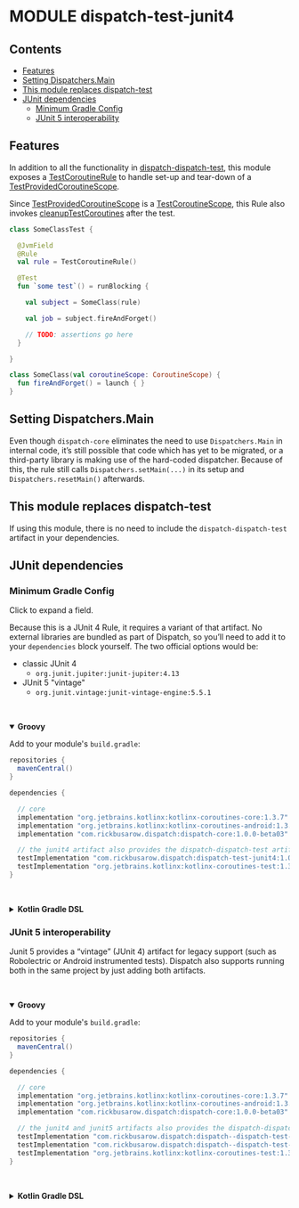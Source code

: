 # MODULE dispatch-test-junit4

## Contents
<!--- TOC -->

* [Features](#features)
* [Setting Dispatchers.Main](#setting-dispatchersmain)
* [This module replaces dispatch-test](#this-module-replaces-dispatch-test)
* [JUnit dependencies](#junit-dependencies)
  * [Minimum Gradle Config](#minimum-gradle-config)
  * [JUnit 5 interoperability](#junit-5-interoperability)

<!--- END -->

## Features

In addition to all the functionality in [dispatch-dispatch-test], this module exposes a [TestCoroutineRule] to handle set-up and tear-down of a [TestProvidedCoroutineScope].

Since [TestProvidedCoroutineScope] is a [TestCoroutineScope], this Rule also invokes [cleanupTestCoroutines][cleanupTestCoroutines] after the test.

``` kotlin
class SomeClassTest {

  @JvmField
  @Rule
  val rule = TestCoroutineRule()

  @Test
  fun `some test`() = runBlocking {

    val subject = SomeClass(rule)

    val job = subject.fireAndForget()

    // TODO: assertions go here
  }

}

class SomeClass(val coroutineScope: CoroutineScope) {
  fun fireAndForget() = launch { }
}
```

## Setting Dispatchers.Main

Even though `dispatch-core` eliminates the need to use `Dispatchers.Main` in internal code, it’s still possible that code which has yet to be migrated, or a third-party library is making use of the hard-coded dispatcher.  Because of this, the rule still calls `Dispatchers.setMain(...)` in its setup and `Dispatchers.resetMain()` afterwards.

## This module replaces dispatch-test

If using this module, there is no need to include the `dispatch-dispatch-test` artifact in your dependencies.

## JUnit dependencies

### Minimum Gradle Config
Click to expand a field.

Because this is a JUnit 4 Rule, it requires a variant of that artifact.  No external libraries are bundled as part of Dispatch, so you’ll need to add it to your `dependencies` block yourself.  The two official options would be:

- classic JUnit 4
  - `org.junit.jupiter:junit-jupiter:4.13`
- JUnit 5 "vintage"
  - `org.junit.vintage:junit-vintage-engine:5.5.1`

&nbsp;<details open> <summary> <b>Groovy</b> </summary>

Add to your module's `build.gradle`:

``` groovy
repositories {
  mavenCentral()
}

dependencies {

  // core
  implementation "org.jetbrains.kotlinx:kotlinx-coroutines-core:1.3.7"
  implementation "org.jetbrains.kotlinx:kotlinx-coroutines-android:1.3.7"
  implementation "com.rickbusarow.dispatch:dispatch-core:1.0.0-beta03"

  // the junit4 artifact also provides the dispatch-dispatch-test artifact
  testImplementation "com.rickbusarow.dispatch:dispatch-test-junit4:1.0.0-beta03"
  testImplementation "org.jetbrains.kotlinx:kotlinx-coroutines-test:1.3.7"
}
```

</details>


&nbsp;<details> <summary> <b>Kotlin Gradle DSL</b> </summary>

Add to your module's `build.gradle.kts`:

``` kotlin
repositories {
  mavenCentral()
}

dependencies {

  // core
  implementation("org.jetbrains.kotlinx:kotlinx-coroutines-core:1.3.7")
  implementation("org.jetbrains.kotlinx:kotlinx-coroutines-android:1.3.7")
  implementation("com.rickbusarow.dispatch:dispatch-core:1.0.0-beta03")

  // the junit4 artifact also provides the dispatch-dispatch-test artifact
  testImplementation("com.rickbusarow.dispatch:dispatch-test-junit4:1.0.0-beta03")
  testImplementation("org.jetbrains.kotlinx:kotlinx-coroutines-test:1.3.7")
}
```

</details>

### JUnit 5 interoperability

Junit 5 provides a “vintage” (JUnit 4) artifact for legacy support (such as Robolectric or Android instrumented tests).  Dispatch also supports running both in the same project by just adding both artifacts.

&nbsp;<details open> <summary> <b>Groovy</b> </summary>

Add to your module's `build.gradle`:

``` groovy
repositories {
  mavenCentral()
}

dependencies {

  // core
  implementation "org.jetbrains.kotlinx:kotlinx-coroutines-core:1.3.7"
  implementation "org.jetbrains.kotlinx:kotlinx-coroutines-android:1.3.7"
  implementation "com.rickbusarow.dispatch:dispatch-core:1.0.0-beta03"

  // the junit4 and junit5 artifacts also provides the dispatch-dispatch-test artifact
  testImplementation "com.rickbusarow.dispatch:dispatch--dispatch-test-junit4:1.0.0-beta03"
  testImplementation "com.rickbusarow.dispatch:dispatch--dispatch-test-junit5:1.0.0-beta03"
  testImplementation "org.jetbrains.kotlinx:kotlinx-coroutines-test:1.3.7"
}
```
</details>


&nbsp;<details> <summary> <b>Kotlin Gradle DSL</b> </summary>
Add to your module's `build.gradle`:

``` kotlin
repositories {
  mavenCentral()
}

dependencies {

  // core
  implementation("org.jetbrains.kotlinx:kotlinx-coroutines-core:1.3.7")
  implementation("org.jetbrains.kotlinx:kotlinx-coroutines-android:1.3.7")
  implementation("com.rickbusarow.dispatch:dispatch-core:1.0.0-beta03")

  // the junit4 and junit5 artifacts also provides the dispatch-dispatch-test artifact
  testImplementation("ccom.rickbusarow.dispatch:dispatch--dispatch-test-junit4:1.0.0-beta03")
  testImplementation("ccom.rickbusarow.dispatch:dispatch--dispatch-test-junit5:1.0.0-beta03")
  testImplementation("org.jetbrains.kotlinx:kotlinx-coroutines-test:1.3.7")
}
```

</details>

<!--- MODULE dispatch-test-->
<!--- INDEX  -->
[TestProvidedCoroutineScope]: https://rbusarow.github.io/Dispatch/dispatch-test//dispatch.core.test/-test-provided-coroutine-scope/index.html
<!--- MODULE dispatch-test-junit4-->
<!--- INDEX  -->
[TestCoroutineRule]: https://rbusarow.github.io/Dispatch/dispatch-test-junit4//dispatch.core.test/-test-coroutine-rule/index.html
<!--- END -->

[cleanupTestCoroutines]: https://kotlin.github.io/kotlinx.coroutines/kotlinx-coroutines-test/kotlinx.coroutines.test/-test-coroutine-scope/cleanup-test-coroutines.html

[dispatch-dispatch-test]: https://rbusarow.github.io/Dispatch/dispatch-test//index.html
[TestCoroutineScope]: https://kotlin.github.io/kotlinx.coroutines/kotlinx-coroutines-test/kotlinx.coroutines.test/-test-coroutine-scope/index.html

